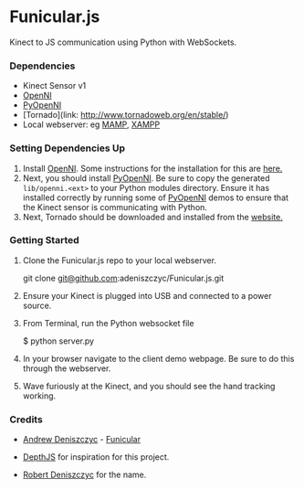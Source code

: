 # Funicular.js
Kinect to JS communication using Python with WebSockets.
### Dependencies
- Kinect Sensor v1
- [OpenNI](link:https://github.com/OpenNI/OpenNI)
- [PyOpenNI](link:https://github.com/jmendeth/PyOpenNI)
- [Tornado](link: http://www.tornadoweb.org/en/stable/)
- Local webserver: eg [MAMP](link:http://www.mamp.info/en/), [XAMPP](link:https://www.apachefriends.org/index.html)

### Setting Dependencies Up
1. Install [OpenNI](link:https://github.com/OpenNI/OpenNI). Some instructions for the installation for this are [here.](http://justinfx.com/2012/06/21/getting-started-with-xbox-360-kinect-on-osx/)
2. Next, you should install [PyOpenNI](link:https://github.com/jmendeth/PyOpenNI). Be sure to copy the generated `lib/openni.<ext>` to your Python modules directory. Ensure it has installed correctly by running some of [PyOpenNI](link:https://github.com/jmendeth/PyOpenNI) demos to ensure that the Kinect sensor is communicating with Python.
3. Next, Tornado should be downloaded and installed from the [website.](link:http://www.tornadoweb.org/en/stable/)

### Getting Started
1. Clone the Funicular.js repo to your local webserver.

    git clone git@github.com:adeniszczyc/Funicular.js.git

2. Ensure your Kinect is plugged into USB and connected to a power source.
2. From Terminal, run the Python websocket file

    $ python server.py

3. In your browser navigate to the client demo webpage. Be sure to do this through the webserver.
4. Wave furiously at the Kinect, and you should see the hand tracking working.

### Credits
- [Andrew Deniszczyc](link:http://andrewdeniszczyc.com) - [Funicular](link:https://github.com/adeniszczyc/Funicular.js)

- [DepthJS](link:http://depthjs.media.mit.edu/) for inspiration for this project. 
- [Robert Deniszczyc](link:http://builtbyrobert.com) for the name.
